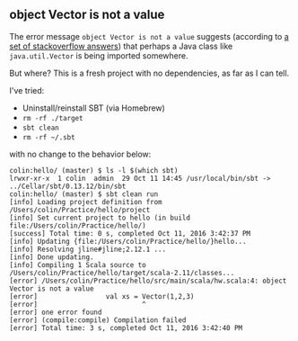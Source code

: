 ## object Vector is not a value

The error message `object Vector is not a value` suggests (according to [a set of stackoverflow answers](http://stackoverflow.com/questions/9079129/object-is-not-a-value-error-in-scala)) that perhaps a Java class like `java.util.Vector` is being imported somewhere.

But where? This is a fresh project with no dependencies, as far as I can tell.

I've tried:
- Uninstall/reinstall SBT (via Homebrew)
- `rm -rf ./target`
- `sbt clean`
- `rm -rf ~/.sbt`

with no change to the behavior below:

```
colin:hello/ (master) $ ls -l $(which sbt)
lrwxr-xr-x  1 colin  admin  29 Oct 11 14:45 /usr/local/bin/sbt -> ../Cellar/sbt/0.13.12/bin/sbt
colin:hello/ (master) $ sbt clean run
[info] Loading project definition from /Users/colin/Practice/hello/project
[info] Set current project to hello (in build file:/Users/colin/Practice/hello/)
[success] Total time: 0 s, completed Oct 11, 2016 3:42:37 PM
[info] Updating {file:/Users/colin/Practice/hello/}hello...
[info] Resolving jline#jline;2.12.1 ...
[info] Done updating.
[info] Compiling 1 Scala source to /Users/colin/Practice/hello/target/scala-2.11/classes...
[error] /Users/colin/Practice/hello/src/main/scala/hw.scala:4: object Vector is not a value
[error]                 val xs = Vector(1,2,3)
[error]                          ^
[error] one error found
[error] (compile:compile) Compilation failed
[error] Total time: 3 s, completed Oct 11, 2016 3:42:40 PM
```


